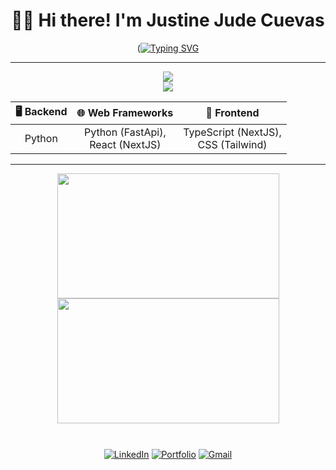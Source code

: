 <div align="center">

# 👋🏼 Hi there! I'm Justine Jude Cuevas 


([![Typing SVG](https://readme-typing-svg.demolab.com?font=JetBrains+Mono&weight=600&size=20&duration=5000&pause=1000&width=1000&height=30&center=true&vCenter=true&lines=Full-Stack+Developer+(in+the+making)+|+Next.js%2C+TypeScript%2C+FastAPI;Building+software+solutions+to+solve+real-world+problems)](https://git.io/typing-svg)


</div>

---

<p align="center">
  <a href="https://skillicons.dev"> 
    <img src="https://skillicons.dev/icons?i=nextjs,ts,py,tailwind,java,cs" />
    <br>
    <img src="https://skillicons.dev/icons?i=postgres,supabase,firebase,git,github" />
  </a>
</p>

<div align="center">
  
| **🖥️ Backend** | **🌐 Web Frameworks** | **🎨 Frontend** |
| :---: | :---: | :---: |
| Python | Python (FastApi),<br>React (NextJS) | TypeScript (NextJS),<br>CSS (Tailwind) |
  
</div>

---

<div align="center">
  <a href="[https://github.com/mrjxtr?tab=repositories](https://github.com/Syddl?tab=repositories)">
    <img 
      style="height: 200px; width:355px;"
      height=200
      align="center"
      src="https://github-readme-stats-eight-tau-g9m35dlwc0.vercel.app/api?username=Syddl&theme=apprentice&hide_rank=true&show_icons=true" />
  </a>
  <a href="https://github.com/Syddl?tab=repositories">
    <img
      style="height: 200px; width:355px;"
      height=200
      align="center"
      src="https://github-readme-stats-eight-tau-g9m35dlwc0.vercel.app/api/top-langs/?username=Syddl&size_weight=0.1&count_weight=1&theme=apprentice&layout=compact&langs_count=6&card_width=270&hide=html,css"
      />
  </a>
  <div style="height:10px;"></div>
</div>

<br>

<div align="center">

[![LinkedIn](https://img.shields.io/badge/-LinkedIn-0077B5?style=flat-square&logo=linkedin&logoColor=white)](https://www.linkedin.com/in/justinejudecuevas/)
[![Portfolio](https://img.shields.io/badge/Portfolio-000000?style=flat-square&logo=internet-explorer&logoColor=white)](https://www.devjustine.me/)
[![Gmail](https://img.shields.io/badge/-Gmail-D14836?style=flat-square&logo=gmail&logoColor=white)](mailto:justinecuevas19@gmail.com)

</div>

